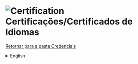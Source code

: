 <!-- # Certificações/Certificados de Idiomas -->
# <img src="https://raw.githubusercontent.com/Tarikul-Islam-Anik/Animated-Fluent-Emojis/master/Emojis/Travel%20and%20places/Globe%20Showing%20Americas.png" alt="Certification" width="45px"> Certificações/Certificados de Idiomas
[Retornar para a pasta Credenciais](../)

<details><summary>English</summary>
    <ul>
        <li><details><summary>English Level A1 | Starter</summary>
            <ul>
                <li><a href="./ingles/230616_Cert_A1_PH_LP.pdf">Certificado Antigo (PDF)</a></li>
                <li><a href="./ingles/250618_Cert_A1_PH_LP.pdf">Certificado em Português (PDF)</a></li>
                <li><a href="./ingles/250618_Cert_A1_ING_PH_LP.pdf">Certificado em Inglês (PDF)</a></li>
                <li><strong>Plataforma:</strong> Lingopass <img src="../../platforms/img/language/lingopass.jpeg" alt="lingopass" style="height:25px; width:auto;"></li>
                <li><strong>Concluído em:</strong> 16/06/2023</li>
                <li><strong>Carga Horária:</strong> 60 Horas</li>
            </ul>
        </details></li>
        <li><details><summary>Intermediário–Avançado</summary>
            <ul>
                <li><a href="./ingles/160128_Cert_Inter-Avanc_Ingles_PH_ACBEU.pdf">Certificado (PDF)</a></li>
                <li><a href="./ingles/160128_Histor_Academ_Ingles_PH_ACBEU.pdf">Histórico Acadêmico (PDF)</a></li>
                <li><strong>Plataforma:</strong> ACBEU – Associação Cultural Brasil–Estados Unidos <img src="../../platforms/img/language/acbeu.jpeg" alt="acbeu" style="height:25px; width:auto;"></li>
                <li><strong>Concluído em:</strong> 28/01/2016</li>
                <li><strong>Carga Horária:</strong> Não Informada</li>
            </ul>
        </details></li>
    </ul>
</details>